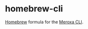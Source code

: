 # homebrew-cli

[Homebrew](https://brew.sh/) formula for the [Meroxa CLI](https://github.com/meroxa/cli).
